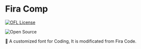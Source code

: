 # Fira Comp

[![OFL License](https://github.com/Photonico/Temples/blob/master/Attachments/LicenseOFL.svg)](https://opensource.org/licenses/OFL-1.1)

![Open Source](https://github.com/Photonico/Temples/blob/master/Attachments/OpenSource.svg)

:tada: A customized font for Coding, It is modificated from Fira Code.

